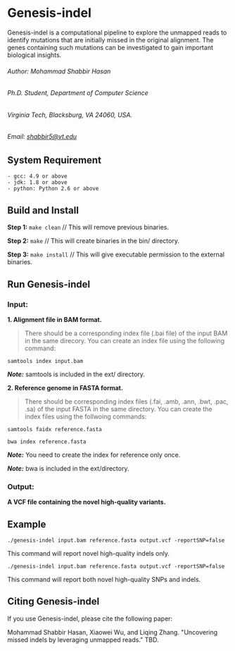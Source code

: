 # Genesis-indel
Genesis-indel is a computational pipeline to explore the unmapped reads to identify mutations that are initially missed in the original alignment. The genes containing such mutations can be investigated to gain important biological insights.

###### Author: Mohammad Shabbir Hasan
###### Ph.D. Student, Department of Computer Science
###### Virginia Tech, Blacksburg, VA 24060, USA.
###### Email: shabbir5@vt.edu

## System Requirement
    - gcc: 4.9 or above
    - jdk: 1.8 or above
    - python: Python 2.6 or above
## Build and Install
**Step 1:** 
    ```make clean``` // This will remove previous binaries.
    
**Step 2:**
    ``` make ``` // This will create binaries in the bin/ directory.
    
**Step 3:**
    ``` make install ``` // This will give executable permission to the external binaries.

## Run Genesis-indel
### Input: 
**1. Alignment file in BAM format.**
> There should be a corresponding index file (.bai file) of the input BAM in the same direcory. You can create an index file using the following command:

``` samtools index input.bam ``` 

***Note:*** samtools is included in the ext/ directory.

**2. Reference genome in FASTA format.**
> There should be corresponding index files (.fai, .amb, .ann, .bwt, .pac, .sa) of the input FASTA in the same directory. You can create the index files using the follwoing commands:

``` samtools faidx reference.fasta ```

``` bwa index reference.fasta ```

***Note:*** You need to create the index for reference only once.

***Note:*** bwa is included in the ext/directory.

### Output: 
**A VCF file containing the novel high-quality variants.**

## Example
``` ./genesis-indel input.bam reference.fasta output.vcf -reportSNP=false ```

This command will report novel high-quality indels only.

``` ./genesis-indel input.bam reference.fasta output.vcf -reportSNP=false ```

This command will report both novel high-quality SNPs and indels.

## Citing Genesis-indel
If you use Genesis-indel, please cite the following paper:

Mohammad Shabbir Hasan, Xiaowei Wu, and Liqing Zhang. "Uncovering missed indels by leveraging unmapped reads." TBD.